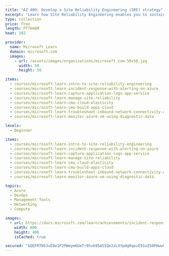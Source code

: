 ```yaml
---
title: "AZ-400: Develop a Site Reliability Engineering (SRE) strategy"
excerpt: "Learn how Site Reliability Engineering enables you to sustainably achieve the appropriate level of reliability in your systems, services, and products.\nTake this learning path to help prepare for Exam AZ-400: Designing and Implementing Microsoft DevOps Solutions."
type: collection
price: Free
length: PT7H46M
heat: 102

provider:
  name: Microsoft Learn
  domain: microsoft.com
  images:
    - url: /assets/images/organizations/microsoft.com-50x50.jpg
      width: 50
      height: 50

items:
  - courses/microsoft-learn-intro-to-site-reliability-engineering
  - courses/microsoft-learn-incident-response-with-alerting-on-azure
  - courses/microsoft-learn-capture-application-logs-app-service
  - courses/microsoft-learn-manage-site-reliability
  - courses/microsoft-learn-cmu-cloud-elasticity
  - courses/microsoft-learn-cmu-build-apps-cloud
  - courses/microsoft-learn-troubleshoot-inbound-network-connectivity-azure-load-balancer
  - courses/microsoft-learn-monitor-azure-vm-using-diagnostic-data

levels:
  - Beginner

items:
  - courses/microsoft-learn-intro-to-site-reliability-engineering
  - courses/microsoft-learn-incident-response-with-alerting-on-azure
  - courses/microsoft-learn-capture-application-logs-app-service
  - courses/microsoft-learn-manage-site-reliability
  - courses/microsoft-learn-cmu-cloud-elasticity
  - courses/microsoft-learn-cmu-build-apps-cloud
  - courses/microsoft-learn-troubleshoot-inbound-network-connectivity-azure-load-balancer
  - courses/microsoft-learn-monitor-azure-vm-using-diagnostic-data

topics:
  - Azure
  - DevOps
  - Management Tools
  - Networking
  - Compute

images:
  - url: https://docs.microsoft.com/learn/achievements/incident-response-with-alerting-on-azure-social.png
    width: 800
    height: 400
    isCached: true

secured: "GQEFRTN53vE8e1P2PWmym6UeTr9Svb95A55Qe2xLXYpHgRqezE91oZ50PHww0NNRJoWa+my6R6lDO6PcZiuX/EbkaJ/qpAwnyKD7uNeQq68Guuvc/OnYvhmzcD9eijcfiqoMx6PhGGkp2Qbhe3TsPQ+l8d/l8spAvzgMEs0YenLO/t8+nzal0OQ3YKjG5hyHv3J1TdtsV/+IVO7eoH+9yuY5IwO7uWKKgkJOJIDxtIiDMRz5zck2bH/OffVdh19eaSZ74JBZhjhc8If0gxbhCHR7q6vChvYU9lfalOVibSGEo4bYmgvv+EjsO4r1pyWTLioDN+MUmKCI9R+AT7cbRA==;ESgI0RECsaAbFiEtBa7kLw=="
---
```



